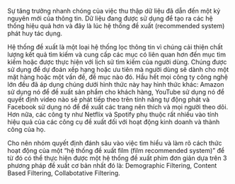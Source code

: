   Sự tăng trưởng nhanh chóng của việc thu thập dữ liệu đã dẫn đến một kỷ nguyên mới của thông tin. Dữ liệu đang được sử dụng để tạo ra các hệ thống hiệu quả hơn và đây là lúc hệ thống đề xuất (recommended system) phát huy tác dụng. 


  Hệ thống đề xuất là một loại hệ thống lọc thông tin vì chúng cải thiện chất lượng kết quả tìm kiếm và cung cấp các mục có liên quan hơn đến mục tìm kiếm hoặc được thực hiện với lịch sử tìm kiếm của người dùng. Chúng được sử dụng để dự đoán xếp hạng hoặc ưu tiên mà người dùng sẽ dành cho một mặt hàng hoặc một vấn đề, đề mục nào đó. Hầu hết mọi công ty công nghệ lớn đều đã áp dụng chúng dưới hình thức này hay hình thức khác: Amazon sử dụng nó để đề xuất sản phẩm cho khách hàng, YouTube sử dụng nó để quyết định video nào sẽ phát tiếp theo trên tính năng tự động phát và Facebook sử dụng nó để đề xuất các trang nên thích và mọi người theo dõi. Hơn nữa, các công ty như Netflix và Spotify phụ thuộc rất nhiều vào tính hiệu quả của các công cụ đề xuất đối với hoạt động kinh doanh và thành công của họ.


  Cho nên nhóm quyết định đánh sâu vào việc tìm hiểu và làm rõ cách thức hoạt động của một “hệ thống đề xuất film (film recommended system)” để từ đó có thể thực hiện được một hệ thống đề xuất phim đơn giản dựa trên 3 phương pháp đề xuất cơ bản nhất đó là: Demographic Filtering, Content Based Filtering, Collabotative Filtering.

